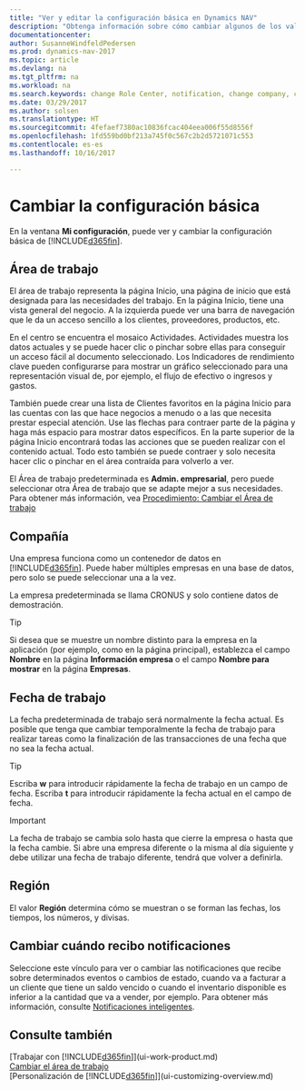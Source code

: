 ```yaml
---
title: "Ver y editar la configuración básica en Dynamics NAV"
description: "Obtenga información sobre cómo cambiar algunos de los valores básicos en Dynamics NAV, por ejemplo, el área de trabajo, la empresa o la fecha de trabajo."
documentationcenter: 
author: SusanneWindfeldPedersen
ms.prod: dynamics-nav-2017
ms.topic: article
ms.devlang: na
ms.tgt_pltfrm: na
ms.workload: na
ms.search.keywords: change Role Center, notification, change company, change work date
ms.date: 03/29/2017
ms.author: solsen
ms.translationtype: HT
ms.sourcegitcommit: 4fefaef7380ac10836fcac404eea006f55d8556f
ms.openlocfilehash: 1fd559bd0bf213a745f0c567c2b2d5721071c553
ms.contentlocale: es-es
ms.lasthandoff: 10/16/2017

---
```

# <a name="changing-basic-settings"></a>Cambiar la configuración básica
En la ventana **Mi configuración**, puede ver y cambiar la configuración básica de [!INCLUDE[d365fin](includes/d365fin_md.md)].  

## <a name="role-center"></a>Área de trabajo
El área de trabajo representa la página Inicio, una página de inicio que está designada para las necesidades del trabajo. En la página Inicio, tiene una vista general del negocio. A la izquierda puede ver una barra de navegación que le da un acceso sencillo a los clientes, proveedores, productos, etc.

En el centro se encuentra el mosaico Actividades. Actividades muestra los datos actuales y se puede hacer clic o pinchar sobre ellas para conseguir un acceso fácil al documento seleccionado. Los Indicadores de rendimiento clave pueden configurarse para mostrar un gráfico seleccionado para una representación visual de, por ejemplo, el flujo de efectivo o ingresos y gastos.

También puede crear una lista de Clientes favoritos en la página Inicio para las cuentas con las que hace negocios a menudo o a las que necesita prestar especial atención. Use las flechas para contraer parte de la página y haga más espacio para mostrar datos específicos. En la parte superior de la página Inicio encontrará todas las acciones que se pueden realizar con el contenido actual. Todo esto también se puede contraer y solo necesita hacer clic o pinchar en el área contraída para volverlo a ver.

El Área de trabajo predeterminada es **Admin. empresarial**, pero puede seleccionar otra Área de trabajo que se adapte mejor a sus necesidades. Para obtener más información, vea [Procedimiento: Cambiar el Área de trabajo](change-role.md)

## <a name="company"></a>Compañía
Una empresa funciona como un contenedor de datos en [!INCLUDE[d365fin](includes/d365fin_md.md)]. Puede haber múltiples empresas en una base de datos, pero solo se puede seleccionar una a la vez.

La empresa predeterminada se llama CRONUS y solo contiene datos de demostración.

> [!TIP]  
>   Si desea que se muestre un nombre distinto para la empresa en la aplicación (por ejemplo, como en la página principal), establezca el campo **Nombre** en la página **Información empresa** o el campo **Nombre para mostrar** en la página **Empresas**.  

## <a name="work-date"></a>Fecha de trabajo
La fecha predeterminada de trabajo será normalmente la fecha actual. Es posible que tenga que cambiar temporalmente la fecha de trabajo para realizar tareas como la finalización de las transacciones de una fecha que no sea la fecha actual.

> [!TIP]  
>   Escriba **w** para introducir rápidamente la fecha de trabajo en un campo de fecha. Escriba **t** para introducir rápidamente la fecha actual en el campo de fecha.

> [!IMPORTANT]  
>   La fecha de trabajo se cambia solo hasta que cierre la empresa o hasta que la fecha cambie. Si abre una empresa diferente o la misma al día siguiente y debe utilizar una fecha de trabajo diferente, tendrá que volver a definirla.

## <a name="region"></a>Región
El valor **Región** determina cómo se muestran o se forman las fechas, los tiempos, los números, y divisas.   

## <a name="change-when-i-receive-notifications"></a>Cambiar cuándo recibo notificaciones
Seleccione este vínculo para ver o cambiar las notificaciones que recibe sobre determinados eventos o cambios de estado, cuando va a facturar a un cliente que tiene un saldo vencido o cuando el inventario disponible es inferior a la cantidad que va a vender, por ejemplo. Para obtener más información, consulte [Notificaciones inteligentes](ui-smart-notifications.md).

## <a name="see-also"></a>Consulte también
[Trabajar con [!INCLUDE[d365fin](includes/d365fin_md.md)]](ui-work-product.md)  
[Cambiar el área de trabajo](change-role.md)  
[Personalización de [!INCLUDE[d365fin](includes/d365fin_md.md)]](ui-customizing-overview.md)  

